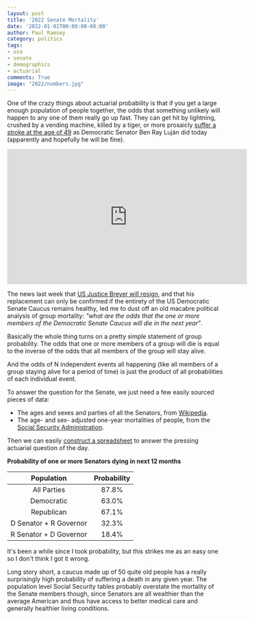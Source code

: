 ```yaml
---
layout: post
title: '2022 Senate Mortality'
date: '2022-01-01T00:00:00-08:00'
author: Paul Ramsey
category: politics
tags:
- usa
- senate
- demographics
- actuarial
comments: True
image: "2022/numbers.jpg"
---
```


One of the crazy things about actuarial probability is that if you get a large enough population of people together, the odds that something unlikely will happen to any one of them really go up fast. They can get hit by lightning, crushed by a vending machine, killed by a tiger, or more prosaicly [suffer a stroke at the age of 49](https://talkingpointsmemo.com/news/democratic-senator-ben-lujan-hospitalized-for-stroke) as Democratic Senator Ben Ray Luján did today (apparently and hopefully he will be fine). 

<iframe width="560" height="315" src="https://www.youtube.com/embed/7Sw9Fh6uk4Q" title="YouTube video player" frameborder="0" allow="accelerometer; autoplay; clipboard-write; encrypted-media; gyroscope; picture-in-picture" allowfullscreen></iframe>

The news last week that [US Justice Breyer will resign](https://www.nytimes.com/2022/01/26/us/politics/supreme-court-nominee-black-woman.html), and that his replacement can only be confirmed if the entirety of the US Democratic Senate Caucus remains healthy, led me to dust off an old macabre political analysis of group mortality: *"what are the odds that the one or more members of the Democratic Senate Caucus will die in the next year"*.

Basically the whole thing turns on a pretty simple statement of group probability. The odds that one or more members of a group will die is equal to the inverse of the odds that all members of the group will stay alive.

And the odds of N independent events all happening (like all members of a group staying alive for a period of time) is just the product of all probabilities of each individual event.

To answer the question for the Senate, we just need a few easily sourced pieces of data:

* The ages and sexes and parties of all the Senators, from [Wikipedia](https://en.wikipedia.org/wiki/List_of_current_United_States_senators).
* The age- and sex- adjusted one-year mortalities of people, from the [Social Security Administration](https://www.ssa.gov/oact/STATS/table4c6.html).

Then we can easily [construct a spreadsheet](https://docs.google.com/spreadsheets/d/16kGtcRkcl6RBUKtSYIIJ3q5AIu1LspLjV2BxkY9mOTI/edit#gid=1651248072) to answer the pressing actuarial question of the day.

**Probability of one or more Senators dying in next 12 months**

| Population  | Probability       |
|:-----------:|:-----------------:|
| All Parties | 87.8% | 
| Democratic  | 63.0% |
| Republican  | 67.1% |
| D Senator + R Governor | 32.3% |
| R Senator + D Governor | 18.4% |

It's been a while since I took probability, but this strikes me as an easy one so I don't think I got it wrong. 

Long story short, a caucus made up of 50 quite old people has a really surprisingly high probability of suffering a death in any given year. The population level Social Security tables probably overstate the mortality of the Senate members though, since Senators are all wealthier than the average American and thus have access to better medical care and generally healthier living conditions.


